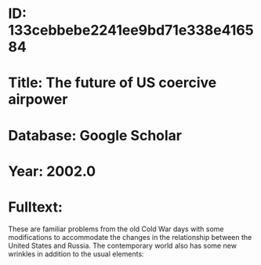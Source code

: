 # ID: 133cebbebe2241ee9bd71e338e416584
# Title: The future of US coercive airpower
# Database: Google Scholar
# Year: 2002.0
# Fulltext:
These are familiar problems from the old Cold War days with some modifications to accommodate the changes in the relationship between the United States and Russia.
The contemporary world also has some new wrinkles in addition to the usual elements: